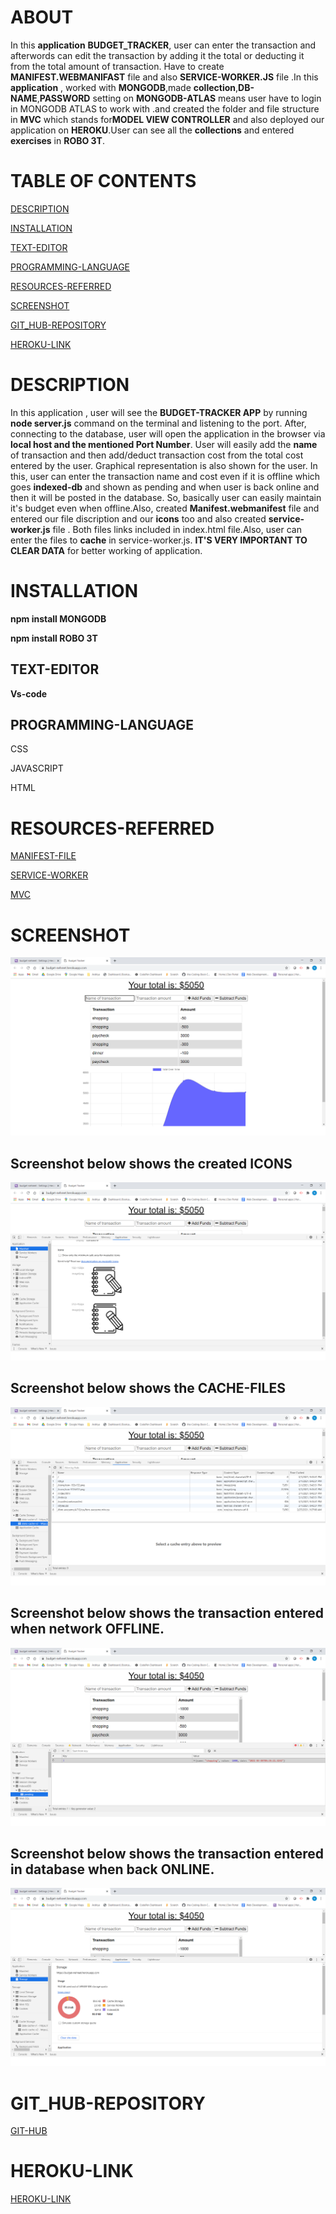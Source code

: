 # ABOUT 
In this **application** **BUDGET_TRACKER**, user can enter the transaction and afterwords can edit the transaction by adding it the total or deducting it from the total amount of transaction. Have to create  **MANIFEST.WEBMANIFAST** file and also **SERVICE-WORKER.JS** file .In this **application** , worked with **MONGODB**,made **collection**,**DB-NAME**,**PASSWORD** setting on **MONGODB-ATLAS** means user have to login in MONGODB ATLAS to work with .and created the folder and file structure in **MVC** which stands for**MODEL VIEW CONTROLLER**  and also deployed our application on **HEROKU**.User can see all the **collections** and entered **exercises** in **ROBO 3T**.


# TABLE OF CONTENTS
[ DESCRIPTION](#DESCRIPTION)

[INSTALLATION](#INSTALLATION)

[TEXT-EDITOR](#TEXT-EDITOR)

[PROGRAMMING-LANGUAGE](#PROGRAMMING-LANGUAGE)

[RESOURCES-REFERRED](#RESOURCES-REFERRED)

[SCREENSHOT](#SCREENSHOT)

[GIT_HUB-REPOSITORY](#GIT_HUB-REPOSITORY)

[ HEROKU-LINK](#HEROKU-LINK) 

# DESCRIPTION

In this application , user will see the **BUDGET-TRACKER APP** by running
**node server.js** command on the terminal and listening to the port.
After,  connecting to the database, user will open the application in the browser
via **local host and the mentioned Port Number**. User will easily add the **name** of transaction and then add/deduct transaction cost from the total cost entered by the user. Graphical representation is also shown for the user. In this, user can enter the transaction name and cost even if it is offline which goes **indexed-db** and shown as pending and when user is back online and then it will be posted in the database. So, basically user can easily maintain it's budget even when offline.Also, created **Manifest.webmanifest** file and entered our file discription and our **icons** too and also created **service-worker.js** file . Both files links included in index.html file.Also, user can enter the files to **cache** in service-worker.js. **IT'S VERY IMPORTANT TO CLEAR DATA** for better working of application.

# INSTALLATION

**npm install MONGODB**

**npm install ROBO 3T**

## TEXT-EDITOR
**Vs-code**

## PROGRAMMING-LANGUAGE

CSS

JAVASCRIPT

HTML 

# RESOURCES-REFERRED
[MANIFEST-FILE](https://web.dev/add-manifest/)

[SERVICE-WORKER](https://developers.google.com/web/fundamentals/primers/service-workers)



[MVC](https://www.tutorialspoint.com/mvc_framework/mvc_framework_introduction.htm)


# SCREENSHOT
![SCREEN-SHOT1](public/images/bud1.png)

## Screenshot below shows the created **ICONS**

![SCREEN-SHOT2](public/images/bud2.png)


## Screenshot below shows the **CACHE-FILES**

![SCREEN-SHOT3](public/images/bud3.png)


## Screenshot below shows the transaction entered when network OFFLINE.

![SCREEN-SHOT4](public/images/pending.png)


## Screenshot below shows the transaction entered in database when back ONLINE.
![SCREEN-SHOT4](public/images/enter.png)


# GIT_HUB-REPOSITORY
[GIT-HUB](https://github.com/priteshpatel823/budget-tracker)

# HEROKU-LINK
[HEROKU-LINK](https://pritesh-budget-tracker.herokuapp.com/)


